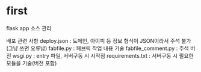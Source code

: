 # first
flask app 소스 관리

배포 관련 사항
deploy.json : 도메인, 아이피 등 정보
              형식이 JSON이라서 주석 불가(그냥 쓰면 오류남)
fabfile.py : 페브릭 작업 내용 기술
fabfile_comment.py : 주석 버전
wsgi.py : entry 파일, 서버구동 시 시작점
requirements.txt : 서버구동 시 필요한 모듈을 기술(버전 포함)